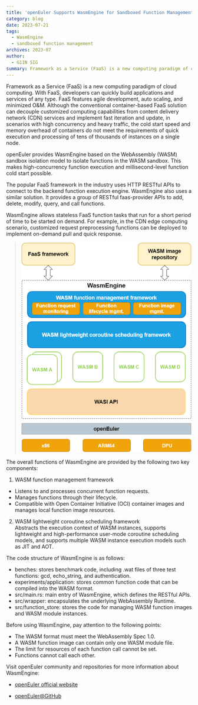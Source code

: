 ```yaml
---
title: 'openEuler Supports WasmEngine for Sandboxed Function Management'
category: blog
date: 2023-07-21
tags:
  - WasmEngine
  - sandboxed function management
archives: 2023-07
author:
  - G11N SIG
summary: Framework as a Service (FaaS) is a new computing paradigm of cloud computing. With FaaS, developers can quickly build applications and services of any type. 
---
```


Framework as a Service (FaaS) is a new computing paradigm of cloud computing. With FaaS, developers can quickly build applications and services of any type. FaaS features agile development, auto scaling, and minimized O&M. Although the conventional container-based FaaS solution can decouple customized computing capabilities from content delivery network (CDN) services and implement fast iteration and update, in scenarios with high concurrency and heavy traffic, the cold start speed and memory overhead of containers do not meet the requirements of quick execution and processing of tens of thousands of instances on a single node.

openEuler provides WasmEngine based on the WebAssembly (WASM) sandbox isolation model to isolate functions in the WASM sandbox. This makes high-concurrency function execution and millisecond-level function cold start possible.

The popular FaaS framework in the industry uses HTTP RESTful APIs to connect to the backend function execution engine. WasmEngine also uses a similar solution. It provides a group of RESTful faas-provider APIs to add, delete, modify, query, and call functions.

WasmEngine allows stateless FaaS function tasks that run for a short period of time to be started on demand. For example, in the CDN edge computing scenario, customized request preprocessing functions can be deployed to implement on-demand pull and quick response.


>![](./image/image1.png)
 
The overall functions of WasmEngine are provided by the following two key components:

1.	WASM function management framework  
-	Listens to and processes concurrent function requests.  
-	Manages functions through their lifecycle.  
-	Compatible with Open Container Initiative (OCI) container images and manages local function image resources.  

2.	WASM lightweight coroutine scheduling framework  
Abstracts the execution context of WASM instances, supports lightweight and high-performance user-mode coroutine scheduling models, and supports multiple WASM instance execution models such as JIT and AOT.

The code structure of WasmEngine is as follows:

-	benches: stores benchmark code, including .wat files of three test functions: gcd, echo_string, and authentication.  
-	experiments/application: stores common function code that can be compiled into the WASM format.  
-	src/main.rs: main entry of WasmEngine, which defines the RESTful APIs.  
-	src/wrapper: encapsulates the underlying WebAssembly Runtime.  
-	src/function_store: stores the code for managing WASM function images and WASM module instances.  

Before using WasmEngine, pay attention to the following points:  
-	The WASM format must meet the WebAssembly Spec 1.0.  
-	A WASM function image can contain only one WASM module file.  
-	The limit for resources of each function call cannot be set.  
-	Functions cannot call each other.  

Visit openEuler community and repositories for more information about WasmEngine:

-	[openEuler official website](https://www.openeuler.org/en/)

-	[openEuler@GitHub](https://github.com/openeuler-mirror)


